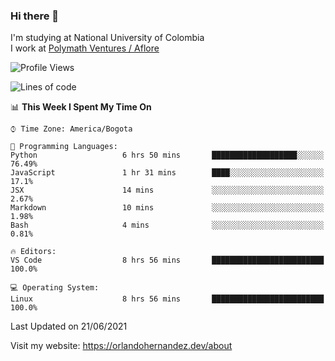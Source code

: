 ### Hi there 👋


<!--**AR4Z/AR4Z** is a ✨ _special_ ✨ repository because its `README.md` (this file) appears on your GitHub profile.

Here are some ideas to get you started:-->
I'm studying at National University of Colombia
<br>
I work at <a href="https://www.aflore.co/">Polymath Ventures / Aflore</a>
<br>

<!--START_SECTION:waka-->
![Profile Views](http://img.shields.io/badge/Profile%20Views-4-blue)

![Lines of code](https://img.shields.io/badge/From%20Hello%20World%20I%27ve%20Written-3.5%20million%20lines%20of%20code-blue)

📊 **This Week I Spent My Time On** 

```text
⌚︎ Time Zone: America/Bogota

💬 Programming Languages: 
Python                   6 hrs 50 mins       ███████████████████░░░░░░   76.49% 
JavaScript               1 hr 31 mins        ████░░░░░░░░░░░░░░░░░░░░░   17.1% 
JSX                      14 mins             ░░░░░░░░░░░░░░░░░░░░░░░░░   2.67% 
Markdown                 10 mins             ░░░░░░░░░░░░░░░░░░░░░░░░░   1.98% 
Bash                     4 mins              ░░░░░░░░░░░░░░░░░░░░░░░░░   0.81%

🔥 Editors: 
VS Code                  8 hrs 56 mins       █████████████████████████   100.0%

💻 Operating System: 
Linux                    8 hrs 56 mins       █████████████████████████   100.0%

```


 Last Updated on 21/06/2021
<!--END_SECTION:waka-->


Visit my website: https://orlandohernandez.dev/about

